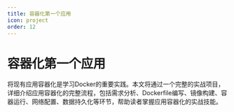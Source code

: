 ```yaml
---
title: 容器化第一个应用
icon: project
order: 12
---
```


# 容器化第一个应用

将现有应用容器化是学习Docker的重要实践。本文将通过一个完整的实战项目，详细介绍应用容器化的完整流程，包括需求分析、Dockerfile编写、镜像构建、容器运行、网络配置、数据持久化等环节，帮助读者掌握应用容器化的实战技能。

